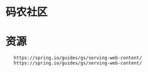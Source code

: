 # 码农社区

# 资源
       https://spring.io/guides/gs/serving-web-content/
       https://spring.io/guides/gs/serving-web-content/